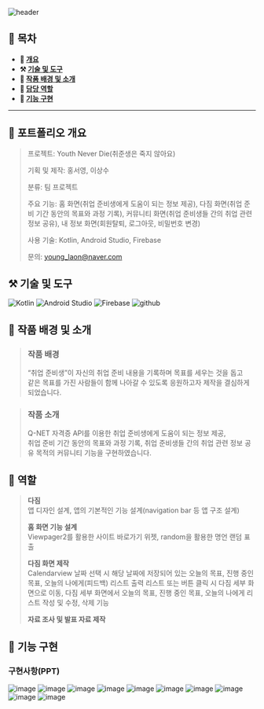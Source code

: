 ![header](https://capsule-render.vercel.app/api?type=venom&color=auto&height=150&section=header&text=YouthNeverDie&fontSize=70)

## **📖 목차**

<b>
  
- 📝 [개요](#-포트폴리오-개요)
- ⚒️ [기술 및 도구](#%EF%B8%8F-기술-및-도구)
- 📃 [작품 배경 및 소개](#-작품-배경-및-소개)
- 👻 [담당 역할](#-역할)
- 🔎 [기능 구현](#-기능-구현)
</b>

---

## **📝 포트폴리오 개요**

  > 프로젝트: Youth Never Die(취준생은 죽지 않아요)
  >
  > 기획 및 제작: 홍서영, 이상수
  >
  > 분류: 팀 프로젝트
  >
  > 주요 기능: 홈 화면(취업 준비생에게 도움이 되는 정보 제공), 다짐 화면(취업 준비 기간 동안의 목표와 과정 기록), 커뮤니티 화면(취업 준비생들 간의 취업 관련 정보 공유), 내 정보 화면(회원탈퇴, 로그아웃, 비밀번호 변경)
  >
  > 사용 기술: Kotlin, Android Studio, Firebase 
  >
  > 문의: young_laon@naver.com 

## **⚒️ 기술 및 도구**

![Kotlin](https://img.shields.io/badge/Kotlin-0095D5?&style=for-the-badge&logo=kotlin&logoColor=white) ![Android Studio](https://img.shields.io/badge/Android_Studio-3DDC84?style=for-the-badge&logo=android-studio&logoColor=white) ![Firebase](https://img.shields.io/badge/Firebase-039BE5?style=for-the-badge&logo=Firebase&logoColor=white) ![github](https://img.shields.io/badge/GitHub-100000?style=for-the-badge&logo=github&logoColor=white)

## **📃 작품 배경 및 소개**
> ### 작품 배경
> 
> “취업 준비생”이 자신의 취업 준비 내용을 기록하며 목표를 세우는 것을 돕고<br>같은 목표를 가진 사람들이 함께 나아갈 수 있도록 응원하고자 제작을 결심하게 되었습니다.

> ### 작품 소개
> 
>  Q-NET 자격증 API를 이용한 취업 준비생에게 도움이 되는 정보 제공,<br>취업 준비 기간 동안의 목표와 과정 기록, 취업 준비생들 간의 취업 관련 정보 공유 목적의 커뮤니티 기능을 구현하였습니다.

## **👻 역할**
> **다짐**<br>
> 앱 디자인 설계, 앱의 기본적인 기능 설계(navigation bar 등 앱 구조 설계)
>
> **홈 화면 기능 설계**<br>
> Viewpager2를 활용한 사이트 바로가기 위젯, random을 활용한 명언 랜덤 표출
>
> **다짐 화면 제작**<br>
> Calendarview 날짜 선택 시 해당 날짜에 저장되어 있는 오늘의 목표, 진행 중인 목표, 오늘의 나에게(피드백) 리스트 출력
> 리스트 또는 버튼 클릭 시 다짐 세부 화면으로 이동, 다짐 세부 화면에서 오늘의 목표, 진행 중인 목표, 오늘의 나에게 리스트 작성 및 수정, 삭제 기능
>
> **자료 조사 및 발표 자료 제작**

## **🔎 기능 구현**
### **구현사항(PPT)**
![image](https://github.com/dellogo/YouthNeverDie/assets/93125060/733ccd30-a58a-4335-964c-0828772d3493)
![image](https://github.com/dellogo/YouthNeverDie/assets/93125060/91110ac3-eb88-43b2-a54a-63616f0769b0)
![image](https://github.com/dellogo/YouthNeverDie/assets/93125060/64fdbe89-0607-4ce2-bb8f-213862bdc31c)
![image](https://github.com/dellogo/YouthNeverDie/assets/93125060/e7bd74be-6216-4618-a5fd-0615417bda04)
![image](https://github.com/dellogo/YouthNeverDie/assets/93125060/047af855-4b7e-4624-b79d-f45ea2ad44e1)
![image](https://github.com/dellogo/YouthNeverDie/assets/93125060/a67929b6-3290-4b60-8c49-fbfdd1e94787)
![image](https://github.com/dellogo/YouthNeverDie/assets/93125060/a69e8aab-26e6-41b5-8f1d-997c86cd607b)
![image](https://github.com/dellogo/YouthNeverDie/assets/93125060/58f2e256-cd6a-4fa2-94eb-ca43187f13c7)
![image](https://github.com/dellogo/YouthNeverDie/assets/93125060/431507b1-3c5b-499b-a914-2e145bf07f39)
![image](https://github.com/dellogo/YouthNeverDie/assets/93125060/71ae05a7-ca09-4998-9b67-812f25948997)
